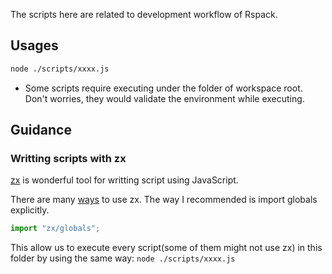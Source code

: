 The scripts here are related to development workflow of Rspack.

## Usages

```bash
node ./scripts/xxxx.js
```

- Some scripts require executing under the folder of workspace root. Don't worries, they would validate the environment while executing.

## Guidance

### Writting scripts with zx

[zx](https://github.com/google/zx) is wonderful tool for writting script using JavaScript.

There are many [ways](https://github.com/google/zx#documentation) to use zx. The way I recommended is import globals explicitly.

```js
import "zx/globals";
```

This allow us to execute every script(some of them might not use zx) in this folder by using the same way: `node ./scripts/xxxx.js`
